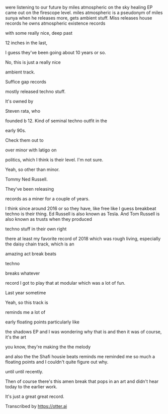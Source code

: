 






 were listening to our future by miles atmospheric on the sky healing EP came out on the firescope level. miles atmospheric is a pseudonym of miles sunya when he releases more, gets ambient stuff. Miss releases house records he owns atmospheric existence records

with some really nice, deep past

12 inches in the last,

I guess they've been going about 10 years or so.

No, this is just a really nice

ambient track.

Suffice gap records

mostly released techno stuff.

It's owned by

Steven rata, who

founded b 12. Kind of seminal techno outfit in the

early 90s.

Check them out to

over minor with latigo on

politics, which I think is their level. I'm not sure.

Yeah, so other than minor.

Tommy Ned Russell.

They've been releasing

records as a miner for a couple of years.

I think since around 2016 or so they have, like free like I guess breakbeat techno is their thing. Ed Russell is also known as Tesla. And Tom Russell is also known as trusts when they produced

techno stuff in their own right

there at least my favorite record of 2018 which was rough living, especially the daisy chain track, which is an

amazing act break beats

techno

breaks whatever

record I got to play that at modular which was a lot of fun.

Last year sometime

Yeah, so this track is

reminds me a lot of

early floating points particularly like

the shadows EP and I was wondering why that is and then it was of course, it's the art

you know, they're making the the melody

and also the the Shafi housie beats reminds me reminded me so much a floating points and I couldn't quite figure out why.

until until recently.

Then of course there's this amen break that pops in an art and didn't hear today to the earlier work.

It's just a great great record.

Transcribed by https://otter.ai
